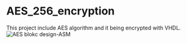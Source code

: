 # AES_256_encryption
This project include AES algorithm and it being encrypted with VHDL.
![AES blokc design-ASM](https://github.com/user-attachments/assets/b93d710e-de0a-4651-aa44-b14e1955621e)
